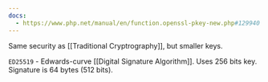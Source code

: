 ```yaml
---
docs:
  - https://www.php.net/manual/en/function.openssl-pkey-new.php#129940
---
```

Same security as [[Traditional Cryptrography]], but smaller keys.

`ED25519` - Edwards-curve [[Digital Signature Algorithm]]. Uses 256 bits key. Signature is 64 bytes (512 bits).


